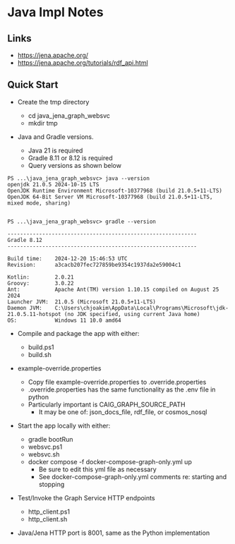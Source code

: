 # Java Impl Notes

## Links

- https://jena.apache.org/
- https://jena.apache.org/tutorials/rdf_api.html

## Quick Start

- Create the tmp directory
  - cd java_jena_graph_websvc
  - mkdir tmp
  
- Java and Gradle versions.
  - Java 21 is required
  - Gradle 8.11 or 8.12 is required
  - Query versions as shown below

```
PS ...\java_jena_graph_websvc> java --version
openjdk 21.0.5 2024-10-15 LTS
OpenJDK Runtime Environment Microsoft-10377968 (build 21.0.5+11-LTS)
OpenJDK 64-Bit Server VM Microsoft-10377968 (build 21.0.5+11-LTS, mixed mode, sharing)


PS ...\java_jena_graph_websvc> gradle --version

------------------------------------------------------------
Gradle 8.12
------------------------------------------------------------

Build time:    2024-12-20 15:46:53 UTC
Revision:      a3cacb207fec727859be9354c1937da2e59004c1

Kotlin:        2.0.21
Groovy:        3.0.22
Ant:           Apache Ant(TM) version 1.10.15 compiled on August 25 2024
Launcher JVM:  21.0.5 (Microsoft 21.0.5+11-LTS)
Daemon JVM:    C:\Users\chjoakim\AppData\Local\Programs\Microsoft\jdk-21.0.5.11-hotspot (no JDK specified, using current Java home)
OS:            Windows 11 10.0 amd64
```

- Compile and package the app with either:
  - build.ps1
  - build.sh

- example-override.properties
  - Copy file example-override.properties to .override.properties
  - .override.properties has the same functionality as the .env file in python
  - Particularly important is CAIG_GRAPH_SOURCE_PATH
    - It may be one of: json_docs_file, rdf_file, or cosmos_nosql

- Start the app locally with either:
  - gradle bootRun
  - websvc.ps1
  - websvc.sh
  - docker compose -f docker-compose-graph-only.yml up
    - Be sure to edit this yml file as necessary
    - See docker-compose-graph-only.yml comments re: starting and stopping

- Test/Invoke the Graph Service HTTP endpoints
  - http_client.ps1
  - http_client.sh

- Java/Jena HTTP port is 8001, same as the Python implementation

